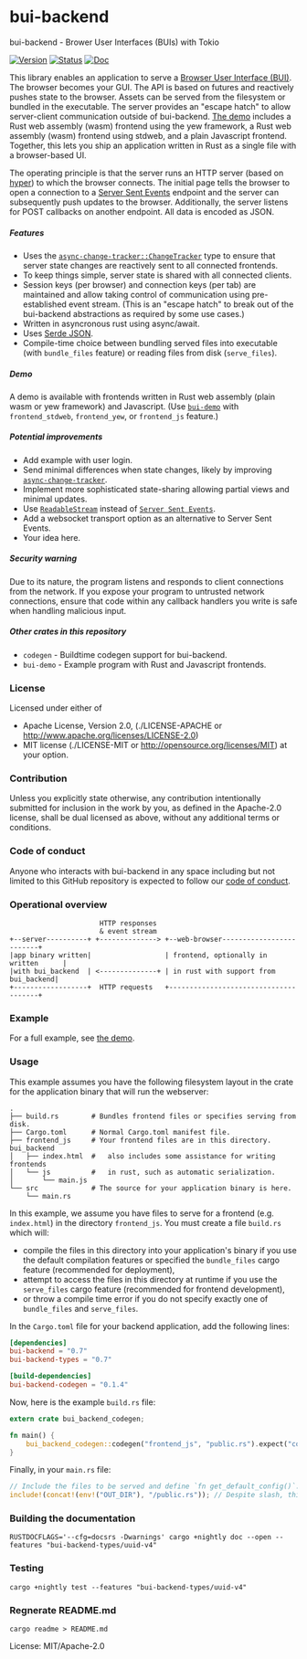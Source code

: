 # bui-backend

bui-backend - Brower User Interfaces (BUIs) with Tokio

[![Version][version-img]][version-url] [![Status][status-img]][status-url]
[![Doc][doc-img]][doc-url]


[status-img]: https://travis-ci.org/astraw/bui-backend.svg?branch=master
[status-url]: https://travis-ci.org/astraw/bui-backend
[bui-demo]: https://github.com/astraw/bui-backend/tree/master/bui-demo
[doc-img]: https://docs.rs/bui-backend/badge.svg
[doc-url]: https://docs.rs/bui-backend/
[version-img]: https://img.shields.io/crates/v/bui-backend.svg
[version-url]: https://crates.io/crates/bui-backend

This library enables an application to serve a [Browser User Interface
(BUI)](https://en.wikipedia.org/wiki/Browser_user_interface). The browser
becomes your GUI. The API is based on futures and reactively pushes state to
the browser. Assets can be served from the filesystem or bundled in the
executable. The server provides an "escape hatch" to allow server-client
communication outside of bui-backend. [The demo][bui-demo] includes a Rust
web assembly (wasm) frontend using the yew framework, a Rust web assembly
(wasm) frontend using stdweb, and a plain Javascript frontend. Together,
this lets you ship an application written in Rust as a single file with a
browser-based UI.

The operating principle is that the server runs an HTTP server (based on
[hyper](https://hyper.rs)) to which the browser connects. The initial page
tells the browser to open a connection to a [Server Sent
Events](https://html.spec.whatwg.org/multipage/server-sent-events.html)
endpoint and the server can subsequently push updates to the browser.
Additionally, the server listens for POST callbacks on another endpoint. All
data is encoded as JSON.

##### Features

 - Uses the [`async-change-tracker::ChangeTracker`](../async_change_tracker/struct.ChangeTracker.html)
   type to ensure that server state changes are reactively sent to all
   connected frontends.
 - To keep things simple, server state is shared with all connected clients.
 - Session keys (per browser) and connection keys (per tab) are maintained
   and allow taking control of communication using pre-established event
   stream. (This is an "escape hatch" to break out of the bui-backend
   abstractions as required by some use cases.)
 - Written in asyncronous rust using async/await.
 - Uses [Serde JSON](https://crates.io/crates/serde_json).
 - Compile-time choice between bundling served files into executable (with
   `bundle_files` feature) or reading files from disk (`serve_files`).

##### Demo

 A demo is available with frontends written in Rust web assembly (plain wasm
 or yew framework) and Javascript. (Use [`bui-demo`][bui-demo] with
 `frontend_stdweb`, `frontend_yew`, or `frontend_js` feature.)

##### Potential improvements

 - Add example with user login.
 - Send minimal differences when state changes, likely by improving
   [`async-change-tracker`](../async_change_tracker/index.html).
 - Implement more sophisticated state-sharing allowing partial views and
   minimal updates.
 - Use
   [`ReadableStream`](https://developer.mozilla.org/en-US/docs/Web/API/ReadableStream)
   instead of [`Server Sent
   Events`](https://caniuse.com/#search=EventSource).
 - Add a websocket transport option as an alternative to Server Sent Events.
 - Your idea here.

##### Security warning

Due to its nature, the program listens and responds to client connections
from the network. If you expose your program to untrusted network
connections, ensure that code within any callback handlers you write is safe
when handling malicious input.

##### Other crates in this repository

- `codegen` - Buildtime codegen support for bui-backend.
- `bui-demo` - Example program with Rust and Javascript frontends.

### License

Licensed under either of

* Apache License, Version 2.0, (./LICENSE-APACHE or
  http://www.apache.org/licenses/LICENSE-2.0)
* MIT license (./LICENSE-MIT or http://opensource.org/licenses/MIT) at your
  option.

### Contribution

Unless you explicitly state otherwise, any contribution intentionally
submitted for inclusion in the work by you, as defined in the Apache-2.0
license, shall be dual licensed as above, without any additional terms or
conditions.

### Code of conduct

Anyone who interacts with bui-backend in any space including but not limited
to this GitHub repository is expected to follow our [code of
conduct](https://github.com/astraw/bui-backend/blob/master/code_of_conduct.md).

### Operational overview

```
                      HTTP responses
                      & event stream
+--server----------+ +--------------> +--web-browser-------------------------+
|app binary written|                  | frontend, optionally in written      |
|with bui_backend  | <--------------+ | in rust with support from bui_backend|
+------------------+  HTTP requests   +--------------------------------------+
```
<!-- ASCII art drawn with http://asciiflow.com/ -->

### Example

For a full example, see [the
demo](https://github.com/astraw/bui-backend/tree/master/bui-demo).

### Usage

This example assumes you have the following filesystem layout in the crate
for the application binary that will run the webserver:

```
.
├── build.rs        # Bundles frontend files or specifies serving from disk.
├── Cargo.toml      # Normal Cargo.toml manifest file.
├── frontend_js     # Your frontend files are in this directory. bui_backend
│   ├── index.html  #   also includes some assistance for writing frontends
│   └── js          #   in rust, such as automatic serialization.
│       └── main.js
└── src             # The source for your application binary is here.
    └── main.rs
```

In this example, we assume you have files to serve for a frontend (e.g.
`index.html`) in the directory `frontend_js`. You must create a file
`build.rs` which will:
 * compile the files in this directory into your application's binary if you
   use the default compilation features or specified the `bundle_files`
   cargo feature (recommended for deployment),
 * attempt to access the files in this directory at runtime if you use the
   `serve_files` cargo feature (recommended for frontend development),
 * or throw a compile time error if you do not specify exactly one of
   `bundle_files` and `serve_files`.

In the `Cargo.toml` file for your backend application, add the following
lines:
```toml
[dependencies]
bui-backend = "0.7"
bui-backend-types = "0.7"

[build-dependencies]
bui-backend-codegen = "0.1.4"
```

Now, here is the example `build.rs` file:
```rust
extern crate bui_backend_codegen;

fn main() {
    bui_backend_codegen::codegen("frontend_js", "public.rs").expect("codegen failed");
}
```

Finally, in your `main.rs` file:
```rust
// Include the files to be served and define `fn get_default_config()`.
include!(concat!(env!("OUT_DIR"), "/public.rs")); // Despite slash, this works on Windows.
```

### Building the documentation

```
RUSTDOCFLAGS='--cfg=docsrs -Dwarnings' cargo +nightly doc --open --features "bui-backend-types/uuid-v4"
```

### Testing

```
cargo +nightly test --features "bui-backend-types/uuid-v4"
```

### Regnerate README.md

```
cargo readme > README.md
```

License: MIT/Apache-2.0
